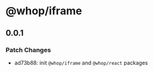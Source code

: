# @whop/iframe

## 0.0.1

### Patch Changes

- ad73b88: init `@whop/iframe` and `@whop/react` packages
